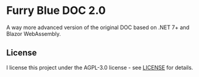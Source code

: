 # Furry Blue DOC 2.0

A way more advanced version of the original DOC based on .NET 7+ and Blazor WebAssembly.

## License

I license this project under the AGPL-3.0 license - see [LICENSE](LICENSE) for details.